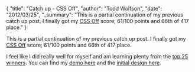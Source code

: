 {
  "title": "Catch up - CSS Off",
  "author": "Todd Wolfson",
  "date": "2012/03/25",
  "_summary": "This is a partial continuation of my previous catch up post. I finally got my [CSS Off](http://www.unmatchedstyle.com/cssoff/index.php) score; 61/100 points and 66th of 417 place."
}

This is a partial continuation of my previous catch up post. I finally got my [CSS Off](http://www.unmatchedstyle.com/cssoff/index.php) score; 61/100 points and 66th of 417 place.

I feel like I did really well for myself and am learning plenty from the [top 25 winners](http://www.unmatchedstyle.com/news/cssoff-winners-2012.php). You can find my [demo here](http://twolfson.com/public/portfolio/css_off/index.html) and the [initial design here](http://www.unmatchedstyle.com/cssoff/signup.php).